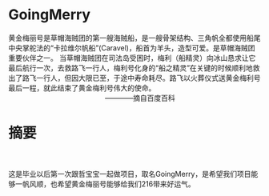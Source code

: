 # GoingMerry
黄金梅丽号是草帽海贼团的第一艘海贼船，是一艘骨架结构、三角帆全都使用船尾中央掌舵法的“卡拉维尔帆船”(Caravel)，船首为羊头，造型可爱。是草帽海贼团重要伙伴之一。 当草帽海贼团在司法岛受困时，梅利（船精灵）向冰山恳求让它最后航行一次，去救路飞一行人，梅利号化身的“船之精灵”在关键的时候顺利地救出了路飞一行人，但因大限已至，于途中寿命耗尽。路飞以火葬仪式送黄金梅利号最后一程，就此结束了黄金梅利号伟大的使命。
                                                                                                       ————摘自百度百科
                                                                                                       
# 摘要                                                                                              
这是毕业以后第一次跟哲宝宝一起做项目，取名GoingMerry，是希望我们项目能够一帆风顺，也希望黄金梅丽号能够给我们216带来好运气。
